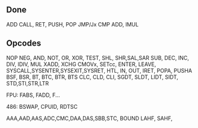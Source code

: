 Done 
----
ADD
CALL, RET, PUSH, POP
JMP/Jx
CMP
ADD, IMUL

Opcodes
-------

NOP
NEG, AND, NOT, OR, XOR, TEST, SHL, SHR,SAL,SAR 
SUB, DEC, INC, DIV, IDIV, MUL
XADD, XCHG
CMOVx, SETcc, 
ENTER, LEAVE, SYSCALL,SYSENTER,SYSEXIT,SYSRET, HTL, IN, OUT, IRET, POPA, PUSHA
BSF, BSR, BT, BTC, BTR, BTS
CLC, CLD, CLI, SGDT, SLDT, LIDT, SIDT, STD,STI,STR,LTR

FPU: FABS, FADD, F...

486: BSWAP, CPUID, RDTSC

AAA,AAD,AAS,ADC,CMC,DAA,DAS,SBB,STC,
BOUND
LAHF, SAHF, 

